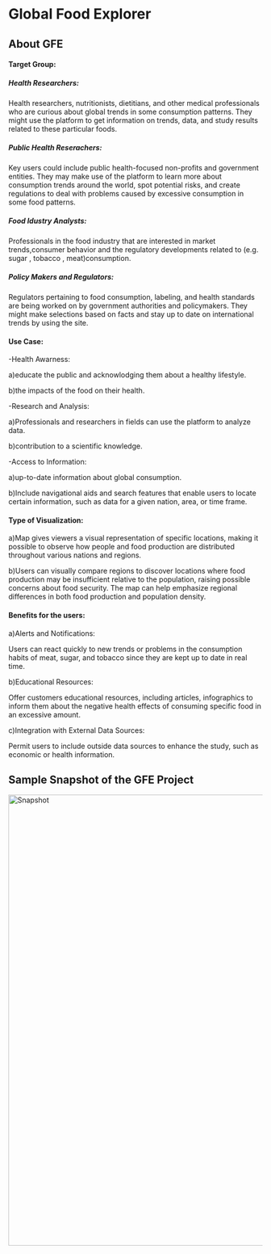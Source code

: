 # Global Food Explorer

## About GFE
#### Target Group:

##### Health Researchers:

Health researchers, nutritionists, dietitians, and other medical professionals who are curious about global trends in some consumption patterns. They might use the platform to get information on trends, data, and study results related to these particular foods.

##### Public Health Reserachers:

Key users could include public health-focused non-profits and government entities. They may make use of the platform to learn more about consumption trends around the world, spot potential risks, and create regulations to deal with problems caused by excessive consumption in some food patterns.

##### Food Idustry Analysts:

Professionals in the food industry that are interested in market trends,consumer behavior and the regulatory developments related to (e.g. sugar , tobacco , meat)consumption.

##### Policy Makers and Regulators:

Regulators pertaining to food consumption, labeling, and health standards are being worked on by government authorities and policymakers. They might make selections based on facts and stay up to date on international trends by using the site.




#### Use Case:

-Health Awarness:

a)educate the public and acknowlodging them about a healthy lifestyle.

b)the impacts of the food on their health.

-Research and Analysis:

a)Professionals and researchers in fields can use the platform to analyze data.

b)contribution to a scientific knowledge.

-Access to Information:

a)up-to-date information about global consumption.

b)Include navigational aids and search features that enable users to locate certain information, such as data for a given nation, area, or time frame.

#### Type of Visualization:

a)Map gives viewers a visual representation of specific locations, making it possible to observe how people and food production are distributed throughout various nations and regions.

b)Users can visually compare regions to discover locations where food production may be insufficient relative to the population, raising possible concerns about food security. The map can help emphasize regional differences in both food production and population density.

#### Benefits for the users:

a)Alerts and Notifications:

Users can react quickly to new trends or problems in the consumption habits of meat, sugar, and tobacco since they are kept up to date in real time.



b)Educational Resources:

Offer customers educational resources, including articles, infographics to inform them about the negative health effects of consuming specific food in an excessive amount.

c)Integration with External Data Sources:

Permit users to include outside data sources to enhance the study, such as economic or health information.




















## Sample Snapshot of the GFE Project

<img width="893" alt="Snapshot" src="https://github.com/LanaZamel/Global-Food-Explorer/assets/115485590/d8e72786-d2e5-4fac-a74e-53fa37fe7dc8">
